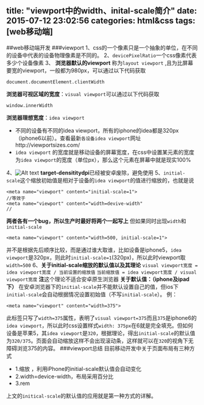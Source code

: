 title: "viewport中的width、inital-scale简介"
date: 2015-07-12 23:02:56
categories: html&css
tags: [web移动端]
---
##web移动端开发
###viewport
1、css的一个像素只是一个抽象的单位，在不同的设备中代表的设备物理像素是不同的。
2、`devicePixelRatio`一个css像素代表多少个设备像素
3、
**浏览器默认的viewport** 称为`layout viewport` ,且为比屏幕要宽的viewport，一般都为980px，可以通过以下代码获取
```
document.documentElement.clientWidth
```
**浏览器可视区域的宽度**：`visual viewport`可以通过以下代码获取
```
window.innerWidth
```
**浏览器理想宽度**：`idea viewport`
- 不同的设备有不同的idea viewport，所有的iphone的idea都是320px（iphone6以前）。查看最新`各设备idea viewport`网址http://viewportsizes.com/
- `idea viewport` 的宽度就是移动设备的屏幕宽度，在css中设置某元素的宽度为`idea viewport`的宽度（单位px），那么这个元素在屏幕中就是现实100%

4、![Alt text](./1436681520937.png)
**target-densititydpi**已经被安卓废除，避免使用
5、`initial-scale`这个缩放初始值是相对于设备的`idea viewport`的值进行缩放的，也就是说
```
<meta name="viewport" content="initial-scale=1"> 
//等效于
<meta name="viewport" content="width=devive-width"
//
```
**两者各有一个bug，所以生产时最好将两个一起写上**
但如果同时出现`width`和`initial-scale`
```
<meta name="viewport" content="width=500, initial-scale=1">
```
并不是根据先后顺序比较，而是通过谁大取谁，比如设备是iphone5，`idea viewport`是320px，则此时`initial-scale=1`(320px)，所以此时viewport取`width=500`
6、**关于initial-scale缩放的默认值以及其理论**
`visual viewport宽度 = idea viewport宽度 / 当前设置的缩放值`
`当前缩放值 = idea viewport宽度 / visual viewport宽度`
**注**这个理论不适合安卓原生浏览器
**关于默认值：（iphone及ipad下）**
在安卓浏览器下的`initial-scale`并不能默认设置自己的值，但ios下`initial-scale`会自动根据情况设置初始值（不写`initial-scale`）。
例：
```
<meta name="viewport" content="width=375">
```
此标签只写了`width=375`属性，表明了`visual viewport=375`而且`375`是iphone6的`idea viewport`，所以此时css设置样式`width: 375px`在6就是完全填充。但如何设备是苹果5，其`idea viewport`是`320`，根据理论，得出`initial-scale`的默认值为`320/375`。页面会自动缩放这样不会出现滚动条，这样就可以在`320`的视角下无障碍浏览375的内容。
###viewport总结
目前移动开发中关于页面布局有三种方式
- 1.缩放 ，利用iPhone的initial-scale默认值会自动变化
- 2.width=device-width，布局采用百分比 
- 3.rem 

上文的`initical-scale`的默认值的应用就是第一种方式的详解。
